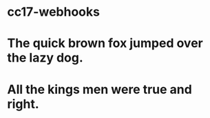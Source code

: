 # cc17-webhooks
# The quick brown fox jumped over the lazy dog.
# All the kings men were true and right.
